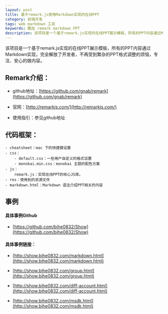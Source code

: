 ```yaml
---
layout: post
title: 基于remark.js使用Markdown实现的在线PPT
category: 前端开发
tags: web markdown 工具
keywords: 酷炫 remark markdown PPT
description: 该项目是一个基于remark.js实现的在线PPT展示模板，所有的PPT内容通过Markdown实现，完全解放了开发者，不再受到繁杂的PPT格式调整的烦恼，专注、安心的做内容。
---
```


该项目是一个基于remark.js实现的在线PPT展示模板，所有的PPT内容通过Markdown实现，完全解放了开发者，不再受到繁杂的PPT格式调整的烦恼，专注、安心的做内容。

## Remark介绍：

- github地址：[https://github.com/gnab/remark](https://github.com/gnab/remark)

- 官网：[http://remarkjs.com/](http://remarkjs.com/)

- 使用指引：参见github地址


## 代码框架：

	- cheatsheet：mac 下的快捷键设置
	- css：
		- default.css：一些用户自定义的格式设置
		- monokai.min.css：monokai 主题的配色方案
	- js：
		remark.js：实现在线PPT的核心JS库。
	- res：使用到的资源文件
	- markdown.html：Markdown 语法介绍PPT相关的内容

## 事例

#### 具体事例Github

- [https://github.com/bihe0832/Show](https://github.com/bihe0832/Show)


#### 具体事例链接：

- [http://show.bihe0832.com/markdown.html](http://show.bihe0832.com/markdown.html)

- [http://show.bihe0832.com/group.html](http://show.bihe0832.com/group.html)

- [http://show.bihe0832.com/diff-account.html](http://show.bihe0832.com/diff-account.html)

- [http://show.bihe0832.com/msdk.html](http://show.bihe0832.com/msdk.html)



